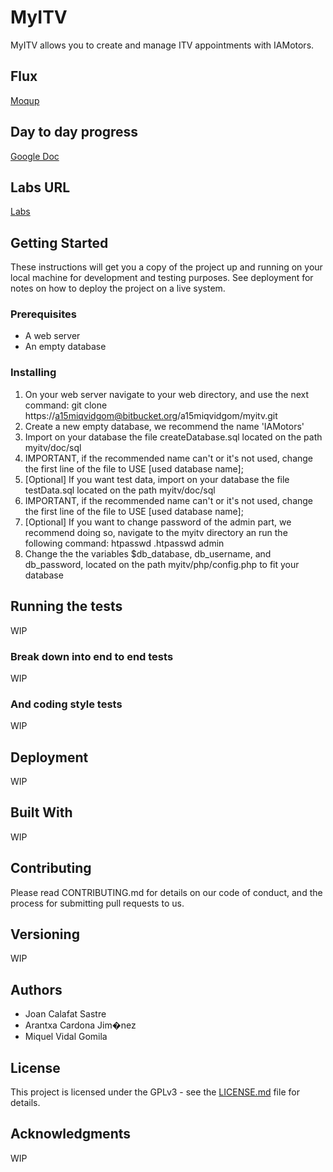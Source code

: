 # MyITV #

MyITV allows you to create and manage ITV appointments with IAMotors.

## Flux ##
[Moqup](https://app.moqups.com/a15aracarjim@iam.cat/KabVlsjmo6/view)

## Day to day progress ##
[Google Doc](https://docs.google.com/spreadsheets/d/1od5VMq7LUFvB5YwrHTJeQLIcSghE2O_U5xCjoScAMh4)

## Labs URL ##
[Labs](http://labs.iam.cat/~a15miqvidgom/myitv/)

## Getting Started ##

These instructions will get you a copy of the project up and running on your local machine for development and testing purposes. See deployment for notes on how to deploy the project on a live system.

### Prerequisites ###
- A web server
- An empty database

### Installing ###
1. On your web server navigate to your web directory, and use the next command: git clone https://a15miqvidgom@bitbucket.org/a15miqvidgom/myitv.git
2. Create a new empty database, we recommend the name 'IAMotors'
3. Import on your database the file createDatabase.sql located on the path myitv/doc/sql
  1. IMPORTANT, if the recommended name can't or it's not used, change the first line of the file to USE [used database name];
4. [Optional] If you want test data, import on your database the file testData.sql located on the path myitv/doc/sql
  1. IMPORTANT, if the recommended name can't or it's not used, change the first line of the file to USE [used database name]; 
5. [Optional] If you want to change password of the admin part, we recommend doing so, navigate to the myitv directory an run the following command: htpasswd .htpasswd admin
6. Change the the variables $db_database, db_username, and db_password, located on the path myitv/php/config.php to fit your database

## Running the tests ##
WIP

### Break down into end to end tests ###
WIP

### And coding style tests ###
WIP

## Deployment ##
WIP

## Built With ##
WIP

## Contributing ##
Please read CONTRIBUTING.md for details on our code of conduct, and the process for submitting pull requests to us.

## Versioning ##
WIP

## Authors ##
* Joan Calafat Sastre
* Arantxa Cardona Jim�nez
* Miquel Vidal Gomila

## License ##
This project is licensed under the GPLv3 - see the [LICENSE.md](https://bitbucket.org/a15miqvidgom/myitv/src/09529a05e822ba19ef24e9dda9035bbafccc9eb2/LICENSE.md) file for details.

## Acknowledgments ##
WIP
